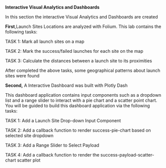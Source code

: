 **Interactive Visual Analytics and Dashboards**

In this section the interactive Visual Analytics and Dashboards are created 

**First**,Launch Sites Locations are analyzed with Folium. This lab contains the following tasks:

TASK 1: Mark all launch sites on a map

TASK 2: Mark the success/failed launches for each site on the map

TASK 3: Calculate the distances between a launch site to its proximities

After completed the above tasks, some geographical patterns about launch sites were found

**Second,** A Interactive Dashboard was built with Plotly Dash

This dashboard application contains input components such as a dropdown list and a range slider to
interact with a pie chart and a scatter point chart. You will be guided to build this dashboard application via the following tasks:

TASK 1: Add a Launch Site Drop-down Input Component

TASK 2: Add a callback function to render success-pie-chart based on selected site dropdown

TASK 3: Add a Range Slider to Select Payload

TASK 4: Add a callback function to render the success-payload-scatter-chart scatter plot
